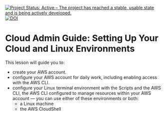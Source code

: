 [![Project Status: Active – The project has reached a stable, usable state and is being actively developed.](https://www.repostatus.org/badges/latest/active.svg)](https://www.repostatus.org/#active) [![DOI](https://zenodo.org/badge/DOI/10.5281/zenodo.7589302.svg)](https://doi.org/10.5281/zenodo.7589302)

# Cloud Admin Guide: Setting Up Your Cloud and Linux Environments
This lesson will guide you to:
- create your AWS account.
- configure your AWS account for daily work, including enabling access with the AWS CLI.
- configure your Linux terminal environment with the Scripts and the AWS CLI, the AWS CLI configured to manage resources within your AWS account — you can use either of these environments or both:
    - a Linux machine
    - the AWS CloudShell

